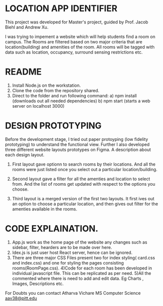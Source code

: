 # LOCATION APP IDENTIFIER

This project was developed for Master's project, guided by Prof. Jacob Biehl and Andrew Xu. 

I was trying to impement a website which will help students find a room on campus. The Rooms are filtered based on two major criteria that are location(building) and amenities of the room. All rooms will be tagged with data such as location, occupancy, surround sensing restrictions etc.


# README

1) Install Node.js on the workstation.
2) Clone the code from the repository shared. 
3) Direct to the folder and run following command:
    a) npm install (downloads out all needed dependencies)
    b) npm start (starts a web server on localhost 3000)

# DESIGN PROTOTYPING

Before the development stage, I tried out paper protoyping (low fidelity prototyping) to understand the functional view. Further I also developed three different website layouts prototypes on Figma. A description about each design layout.

1) First layout gave optionn to search rooms by their locations. And all the rooms were just listed once you select out a particular location/building.

2) Second layout gave a filter for all the amenties and location to select from. And the list of rooms get updated with respect to the options you choose.

3) Third layout is a merged version of the first two layouts. It first ives out an option to choose a particular location, and then gives out filter for the amenties available in the rooms.


# CODE EXPLAINATION.

1) App.js work as the home page of the website any changes such as sidebar, filter, hearders are to be made over here.
2) Idex.js is just user host React server, hence can be ignored. 
3) There are three major CSS Files present two for index styling( card.css and index.css) and one for styling the pages consisting rooms(RoomPage.css).
4)Code for each room has been developed in individual javascript file. This can be replicated as per need. 
5)All the commented where there is need to add and edit data. Eg Charts , Images, Descriptions etc.









For Doubts you can contact
Atharva Vichare
MS Computer Science
aav38@pitt.edu